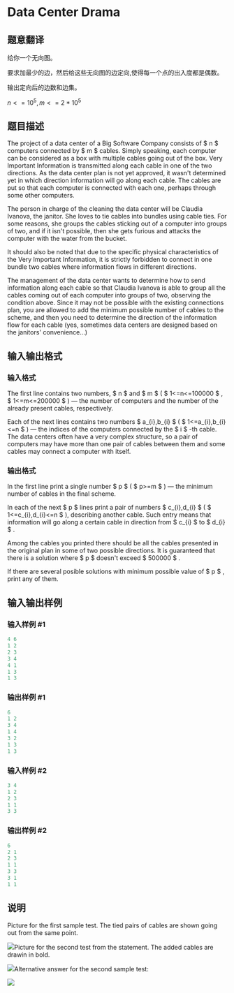 # Data Center Drama

## 题意翻译

给你一个无向图。

要求加最少的边，然后给这些无向图的边定向,使得每一个点的出入度都是偶数。

输出定向后的边数和边集。

$n<=10^5,m<=2*10^5$

## 题目描述

The project of a data center of a Big Software Company consists of $ n $ computers connected by $ m $ cables. Simply speaking, each computer can be considered as a box with multiple cables going out of the box. Very Important Information is transmitted along each cable in one of the two directions. As the data center plan is not yet approved, it wasn't determined yet in which direction information will go along each cable. The cables are put so that each computer is connected with each one, perhaps through some other computers.

The person in charge of the cleaning the data center will be Claudia Ivanova, the janitor. She loves to tie cables into bundles using cable ties. For some reasons, she groups the cables sticking out of a computer into groups of two, and if it isn't possible, then she gets furious and attacks the computer with the water from the bucket.

It should also be noted that due to the specific physical characteristics of the Very Important Information, it is strictly forbidden to connect in one bundle two cables where information flows in different directions.

The management of the data center wants to determine how to send information along each cable so that Claudia Ivanova is able to group all the cables coming out of each computer into groups of two, observing the condition above. Since it may not be possible with the existing connections plan, you are allowed to add the minimum possible number of cables to the scheme, and then you need to determine the direction of the information flow for each cable (yes, sometimes data centers are designed based on the janitors' convenience...)

## 输入输出格式

### 输入格式

The first line contains two numbers, $ n $ and $ m $ ( $ 1<=n<=100000 $ , $ 1<=m<=200000 $ ) — the number of computers and the number of the already present cables, respectively.

Each of the next lines contains two numbers $ a_{i},b_{i} $ ( $ 1<=a_{i},b_{i}<=n $ ) — the indices of the computers connected by the $ i $ -th cable. The data centers often have a very complex structure, so a pair of computers may have more than one pair of cables between them and some cables may connect a computer with itself.

### 输出格式

In the first line print a single number $ p $ ( $ p>=m $ ) — the minimum number of cables in the final scheme.

In each of the next $ p $ lines print a pair of numbers $ c_{i},d_{i} $ ( $ 1<=c_{i},d_{i}<=n $ ), describing another cable. Such entry means that information will go along a certain cable in direction from $ c_{i} $ to $ d_{i} $ .

Among the cables you printed there should be all the cables presented in the original plan in some of two possible directions. It is guaranteed that there is a solution where $ p $ doesn't exceed $ 500000 $ .

If there are several posible solutions with minimum possible value of $ p $ , print any of them.

## 输入输出样例

### 输入样例 #1

```cpp
4 6
1 2
2 3
3 4
4 1
1 3
1 3

```
### 输出样例 #1

```cpp
6
1 2
3 4
1 4
3 2
1 3
1 3
```


### 输入样例 #2

```cpp
3 4
1 2
2 3
1 1
3 3

```
### 输出样例 #2

```cpp
6
2 1
2 3
1 1
3 3
3 1
1 1

```
## 说明

Picture for the first sample test. The tied pairs of cables are shown going out from the same point.

![](https://cdn.luogu.com.cn/upload/vjudge_pic/CF527E/4abda3017c500d7e7862903d06b135eb9ad26230.png)Picture for the second test from the statement. The added cables are drawin in bold.

![](https://cdn.luogu.com.cn/upload/vjudge_pic/CF527E/01fdb0d798b75335f4d207095e9844e2c00bee6c.png)Alternative answer for the second sample test:

![](https://cdn.luogu.com.cn/upload/vjudge_pic/CF527E/1fee03d352ebeccd4924ce3e2bd284be7d51be5e.png)

